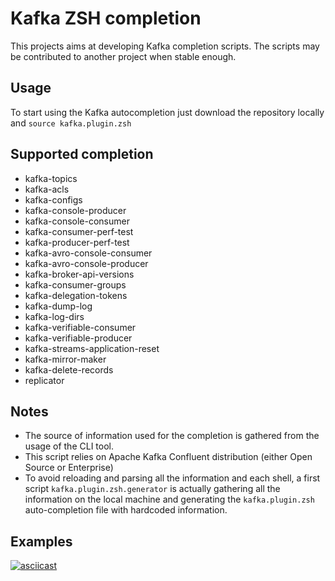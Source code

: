 # Kafka ZSH completion 
This projects aims at developing Kafka completion scripts. The scripts may be contributed to another project when stable enough.

## Usage

To start using the Kafka autocompletion just download the repository locally and `source kafka.plugin.zsh` 

## Supported completion

- kafka-topics
- kafka-acls
- kafka-configs
- kafka-console-producer
- kafka-console-consumer
- kafka-consumer-perf-test
- kafka-producer-perf-test
- kafka-avro-console-consumer
- kafka-avro-console-producer
- kafka-broker-api-versions
- kafka-consumer-groups
- kafka-delegation-tokens
- kafka-dump-log
- kafka-log-dirs
- kafka-verifiable-consumer
- kafka-verifiable-producer
- kafka-streams-application-reset
- kafka-mirror-maker
- kafka-delete-records
- replicator

## Notes

- The source of information used for the completion is gathered from the usage of the CLI tool. 
- This script relies on Apache Kafka Confluent distribution (either Open Source or Enterprise)
- To avoid reloading and parsing all the information and each shell, a first script `kafka.plugin.zsh.generator` is actually gathering all the information on the local machine and generating the `kafka.plugin.zsh` auto-completion file with hardcoded information. 

## Examples

[![asciicast](https://asciinema.org/a/TenI5dsznpLp8XM4HTsjiJYGA.png)](https://asciinema.org/a/TenI5dsznpLp8XM4HTsjiJYGA)

